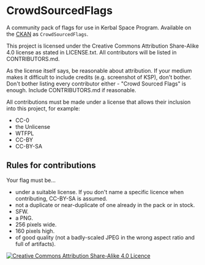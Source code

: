 # CrowdSourcedFlags
A community pack of flags for use in Kerbal Space Program. Available on the [CKAN](https://github.com/KSP-CKAN/CKAN) as `CrowdSourcedFlags`.

This project is licensed under the Creative Commons Attribution Share-Alike 4.0 license as stated in LICENSE.txt.
All contributors will be listed in CONTRIBUTORS.md.

As the license itself says, be reasonable about attribution. If your medium makes it difficult to include credits (e.g. screenshot of KSP), don't bother. Don't bother listing every contributor either - "Crowd Sourced Flags" is enough. Include CONTRIBUTORS.md if reasonable.

All contributions must be made under a license that allows their inclusion into this project, for example:

- CC-0
- the Unlicense
- WTFPL
- CC-BY
- CC-BY-SA

Rules for contributions
-


Your flag must be...

- under a suitable license. If you don't name a specific licence when contributing, CC-BY-SA is assumed.
- not a duplicate or near-duplicate of one already in the pack or in stock.
- SFW.
- a PNG.
- 256 pixels wide.
- 160 pixels high.
- of good quality (not a badly-scaled JPEG in the wrong aspect ratio and full of artifacts).

[![Creative Commons Attribution Share-Alike 4.0 Licence](https://i.creativecommons.org/l/by-sa/4.0/88x31.png)](http://creativecommons.org/licenses/by-sa/4.0/)
